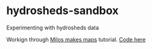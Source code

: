# hydrosheds-sandbox
Experimenting with hydrosheds data

Workign through [Milos makes maps](https://www.youtube.com/watch?v=HugGwjogPv0)
tutorial.
[Code here](https://github.com/milos-agathon/mapping-river-basins-with-r)

